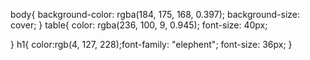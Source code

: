 
body{
background-color: rgba(184, 175, 168, 0.397);
    background-size: cover;
}
table{
    color: rgba(236, 100, 9, 0.945);
    font-size: 40px;
   
}
h1{
    color:rgb(4, 127, 228);font-family: "elephent";
    font-size: 36px;
}
